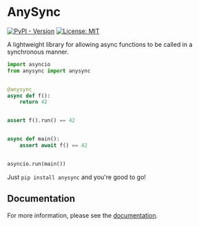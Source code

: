 # AnySync

[![PyPI - Version](https://img.shields.io/pypi/v/anysync.svg)](https://pypi.org/project/anysync)
[![License: MIT](https://img.shields.io/badge/License-MIT-yellow.svg)](https://opensource.org/licenses/MIT)

A lightweight library for allowing async functions to be called in a synchronous manner.

```python
import asyncio
from anysync import anysync


@anysync
async def f():
    return 42


assert f().run() == 42


async def main():
    assert await f() == 42


asyncio.run(main())
```

Just `pip install anysync` and you're good to go!

## Documentation

For more information, please see the [documentation](https://ryanmorshead.com/anysync).
